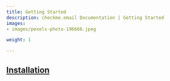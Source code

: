 ```yaml
---
title: Getting Started
description: checkme.email Documentation | Getting Started
images:
- images/pexels-photo-196666.jpeg

weight: 1

---
```


## [Installation](./installation)

